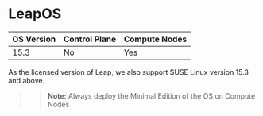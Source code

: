 # LeapOS 
| OS Version     	| Control Plane 	| Compute Nodes 	|
|----------------	|--------------------	|---------------	|
| 15.3             	| No                 	| Yes           	|

As the licensed version of Leap, we also support SUSE Linux version 15.3 and above.

>> __Note:__ Always deploy the Minimal Edition of the OS on Compute Nodes